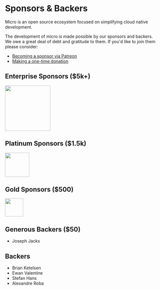 # Sponsors & Backers

Micro is an open source ecosystem focused on simplifying cloud native development.

The development of micro is made possible by our sponsors and backers. We owe a great deal of debt and gratitude to them. 
If you'd like to join them please consider:

- [Becoming a sponsor via Patreon](https://www.patreon.com/microhq)
- [Making a one-time donation](https://micro.mu/#one-off-donation)

## Enterprise Sponsors ($5k+)

<a href="https://micro.mu/blog/2016/04/25/announcing-sixt-sponsorship.html"><img src="https://micro.mu/sixt_logo.png" width=150px height="auto" /></a>

## Platinum Sponsors ($1.5k)

<a href="https://www.joinsavvy.com/en/"><img src="https://micro.mu/images/logos/savvy.svg" height="80px"></a>

## Gold Sponsors ($500)

<a href="https://www.neds.com.au/"><img src="https://micro.mu/images/logos/neds.svg" height="60px"></a>

## Generous Backers ($50)

- Joseph Jacks

## Backers

- Brian Ketelsen
- Ewan Valentine
- Stefan Hans
- Alexandre Roba
